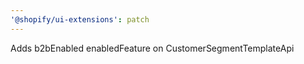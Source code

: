```yaml
---
'@shopify/ui-extensions': patch
---
```


Adds b2bEnabled enabledFeature on CustomerSegmentTemplateApi
